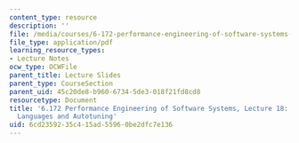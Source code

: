```yaml
---
content_type: resource
description: ''
file: /media/courses/6-172-performance-engineering-of-software-systems-fall-2018/6cd2359235c415ad55960be2dfc7e136_MIT6_172F18_lec18.pdf
file_type: application/pdf
learning_resource_types:
- Lecture Notes
ocw_type: OCWFile
parent_title: Lecture Slides
parent_type: CourseSection
parent_uid: 45c20de8-b960-6734-5de3-018f21fd8cd8
resourcetype: Document
title: '6.172 Performance Engineering of Software Systems, Lecture 18: Domain Specific
  Languages and Autotuning'
uid: 6cd23592-35c4-15ad-5596-0be2dfc7e136
---
```

